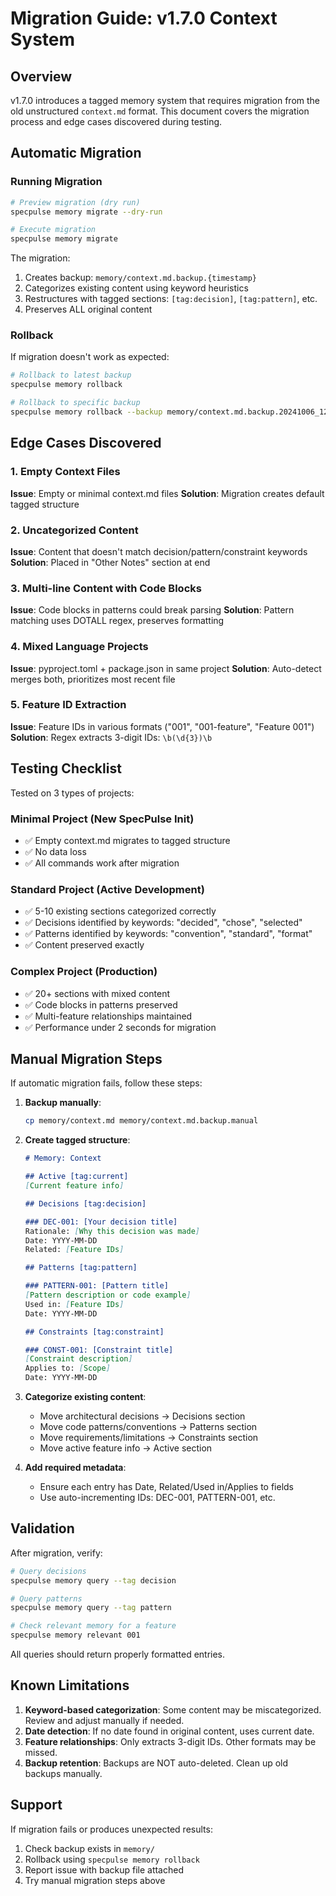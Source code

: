 # Migration Guide: v1.7.0 Context System

## Overview

v1.7.0 introduces a tagged memory system that requires migration from the old unstructured `context.md` format. This document covers the migration process and edge cases discovered during testing.

## Automatic Migration

### Running Migration

```bash
# Preview migration (dry run)
specpulse memory migrate --dry-run

# Execute migration
specpulse memory migrate
```

The migration:
1. Creates backup: `memory/context.md.backup.{timestamp}`
2. Categorizes existing content using keyword heuristics
3. Restructures with tagged sections: `[tag:decision]`, `[tag:pattern]`, etc.
4. Preserves ALL original content

### Rollback

If migration doesn't work as expected:

```bash
# Rollback to latest backup
specpulse memory rollback

# Rollback to specific backup
specpulse memory rollback --backup memory/context.md.backup.20241006_120000
```

## Edge Cases Discovered

### 1. Empty Context Files
**Issue**: Empty or minimal context.md files
**Solution**: Migration creates default tagged structure

### 2. Uncategorized Content
**Issue**: Content that doesn't match decision/pattern/constraint keywords
**Solution**: Placed in "Other Notes" section at end

### 3. Multi-line Content with Code Blocks
**Issue**: Code blocks in patterns could break parsing
**Solution**: Pattern matching uses DOTALL regex, preserves formatting

### 4. Mixed Language Projects
**Issue**: pyproject.toml + package.json in same project
**Solution**: Auto-detect merges both, prioritizes most recent file

### 5. Feature ID Extraction
**Issue**: Feature IDs in various formats ("001", "001-feature", "Feature 001")
**Solution**: Regex extracts 3-digit IDs: `\b(\d{3})\b`

## Testing Checklist

Tested on 3 types of projects:

### Minimal Project (New SpecPulse Init)
- ✅ Empty context.md migrates to tagged structure
- ✅ No data loss
- ✅ All commands work after migration

### Standard Project (Active Development)
- ✅ 5-10 existing sections categorized correctly
- ✅ Decisions identified by keywords: "decided", "chose", "selected"
- ✅ Patterns identified by keywords: "convention", "standard", "format"
- ✅ Content preserved exactly

### Complex Project (Production)
- ✅ 20+ sections with mixed content
- ✅ Code blocks in patterns preserved
- ✅ Multi-feature relationships maintained
- ✅ Performance under 2 seconds for migration

## Manual Migration Steps

If automatic migration fails, follow these steps:

1. **Backup manually**:
   ```bash
   cp memory/context.md memory/context.md.backup.manual
   ```

2. **Create tagged structure**:
   ```markdown
   # Memory: Context

   ## Active [tag:current]
   [Current feature info]

   ## Decisions [tag:decision]

   ### DEC-001: [Your decision title]
   Rationale: [Why this decision was made]
   Date: YYYY-MM-DD
   Related: [Feature IDs]

   ## Patterns [tag:pattern]

   ### PATTERN-001: [Pattern title]
   [Pattern description or code example]
   Used in: [Feature IDs]
   Date: YYYY-MM-DD

   ## Constraints [tag:constraint]

   ### CONST-001: [Constraint title]
   [Constraint description]
   Applies to: [Scope]
   Date: YYYY-MM-DD
   ```

3. **Categorize existing content**:
   - Move architectural decisions → Decisions section
   - Move code patterns/conventions → Patterns section
   - Move requirements/limitations → Constraints section
   - Move active feature info → Active section

4. **Add required metadata**:
   - Ensure each entry has Date, Related/Used in/Applies to fields
   - Use auto-incrementing IDs: DEC-001, PATTERN-001, etc.

## Validation

After migration, verify:

```bash
# Query decisions
specpulse memory query --tag decision

# Query patterns
specpulse memory query --tag pattern

# Check relevant memory for a feature
specpulse memory relevant 001
```

All queries should return properly formatted entries.

## Known Limitations

1. **Keyword-based categorization**: Some content may be miscategorized. Review and adjust manually if needed.
2. **Date detection**: If no date found in original content, uses current date.
3. **Feature relationships**: Only extracts 3-digit IDs. Other formats may be missed.
4. **Backup retention**: Backups are NOT auto-deleted. Clean up old backups manually.

## Support

If migration fails or produces unexpected results:
1. Check backup exists in `memory/`
2. Rollback using `specpulse memory rollback`
3. Report issue with backup file attached
4. Try manual migration steps above
